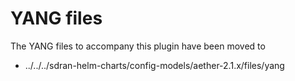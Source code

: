# YANG files
The YANG files to accompany this plugin have been moved to 

* ../../../sdran-helm-charts/config-models/aether-2.1.x/files/yang

